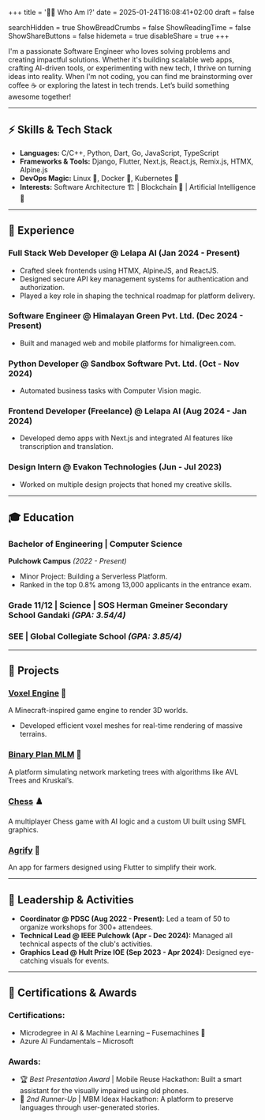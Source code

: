 +++
title = '👨‍💻 Who Am I?'
date = 2025-01-24T16:08:41+02:00
draft = false

searchHidden = true
ShowBreadCrumbs = false
ShowReadingTime = false
ShowShareButtons = false
hidemeta = true
disableShare = true
+++


I'm a passionate Software Engineer who loves solving problems and creating impactful solutions. Whether it's building scalable web apps, crafting AI-driven tools, or experimenting with new tech, I thrive on turning ideas into reality. When I'm not coding, you can find me brainstorming over coffee ☕ or exploring the latest in tech trends. Let’s build something awesome together!

---

## **⚡ Skills & Tech Stack**

- **Languages:** C/C++, Python, Dart, Go, JavaScript, TypeScript  
- **Frameworks & Tools:** Django, Flutter, Next.js, React.js, Remix.js, HTMX, Alpine.js  
- **DevOps Magic:** Linux 🐧, Docker 🐳, Kubernetes 🚀  
- **Interests:** Software Architecture 🏗️ | Blockchain 🔗 | Artificial Intelligence 🤖  

---

## **💼 Experience**

### **Full Stack Web Developer @ Lelapa AI (Jan 2024 - Present)**  
- Crafted sleek frontends using HTMX, AlpineJS, and ReactJS.  
- Designed secure API key management systems for authentication and authorization.  
- Played a key role in shaping the technical roadmap for platform delivery.

### **Software Engineer @ Himalayan Green Pvt. Ltd. (Dec 2024 - Present)**  
- Built and managed web and mobile platforms for himaligreen.com.  

### **Python Developer @ Sandbox Software Pvt. Ltd. (Oct - Nov 2024)**  
- Automated business tasks with Computer Vision magic.

### **Frontend Developer (Freelance) @ Lelapa AI (Aug 2024 - Jan 2024)**  
- Developed demo apps with Next.js and integrated AI features like transcription and translation.

### **Design Intern @ Evakon Technologies (Jun - Jul 2023)**  
- Worked on multiple design projects that honed my creative skills.

---

## **🎓 Education**

### Bachelor of Engineering | Computer Science  
**Pulchowk Campus** *(2022 - Present)*  
- Minor Project: Building a Serverless Platform.  
- Ranked in the top 0.8% among 13,000 applicants in the entrance exam.

### Grade 11/12 | Science | SOS Herman Gmeiner Secondary School Gandaki *(GPA: 3.54/4)*  

### SEE | Global Collegiate School *(GPA: 3.85/4)*  

---

## **🚀 Projects**

### [Voxel Engine](https://github.com/krishantt/voxel_engine) 🧊  
A Minecraft-inspired game engine to render 3D worlds.  
- Developed efficient voxel meshes for real-time rendering of massive terrains.

### [Binary Plan MLM](https://github.com/krishantt/binary-plan-mlm) 🌳  
A platform simulating network marketing trees with algorithms like AVL Trees and Kruskal’s.

### [Chess](https://github.com/bigya_01/chess_rl) ♟️  
A multiplayer Chess game with AI logic and a custom UI built using SMFL graphics.

### [Agrify](https://github.com/krishtimil/agrify) 🌾  
An app for farmers designed using Flutter to simplify their work.

---

## **🌟 Leadership & Activities**

- **Coordinator @ PDSC (Aug 2022 - Present):** Led a team of 50 to organize workshops for 300+ attendees.  
- **Technical Lead @ IEEE Pulchowk (Apr - Dec 2024):** Managed all technical aspects of the club's activities.  
- **Graphics Lead @ Hult Prize IOE (Sep 2023 - Apr 2024):** Designed eye-catching visuals for events.  

---

## **🏅 Certifications & Awards**

### Certifications:
- Microdegree in AI & Machine Learning – Fusemachines 🧠  
- Azure AI Fundamentals – Microsoft  

### Awards:
- 🏆 *Best Presentation Award* | Mobile Reuse Hackathon: Built a smart assistant for the visually impaired using old phones.  
- 🥉 *2nd Runner-Up* | MBM Ideax Hackathon: A platform to preserve languages through user-generated stories.